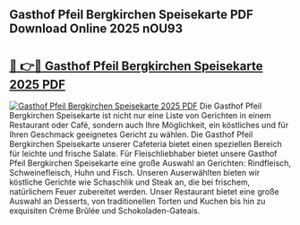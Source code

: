 ## Gasthof Pfeil Bergkirchen Speisekarte PDF Download Online 2025 nOU93

# <h2><a href="http://gcdksow.nevu.top/?p=Gasthof+Pfeil+Bergkirchen+Speisekarte">🔗 👉🔴 Gasthof Pfeil Bergkirchen Speisekarte 2025 PDF</a></h2>

[![Gasthof Pfeil Bergkirchen Speisekarte 2025 PDF](https://i.imgur.com/dBaPXMq.png)](http://gcdksow.nevu.top/?p=Gasthof+Pfeil+Bergkirchen+Speisekarte)
Die Gasthof Pfeil Bergkirchen Speisekarte ist nicht nur eine Liste von Gerichten in einem Restaurant oder Café, sondern auch Ihre Möglichkeit, ein köstliches und für Ihren Geschmack geeignetes Gericht zu wählen. Die Gasthof Pfeil Bergkirchen Speisekarte unserer Cafeteria bietet einen speziellen Bereich für leichte und frische Salate. Für Fleischliebhaber bietet unsere Gasthof Pfeil Bergkirchen Speisekarte eine große Auswahl an Gerichten: Rindfleisch, Schweinefleisch, Huhn und Fisch. Unseren Auserwählten bieten wir köstliche Gerichte wie Schaschlik und Steak an, die bei frischem, natürlichem Feuer zubereitet werden. Unser Restaurant bietet eine große Auswahl an Desserts, von traditionellen Torten und Kuchen bis hin zu exquisiten Crème Brûlée und Schokoladen-Gateais.
